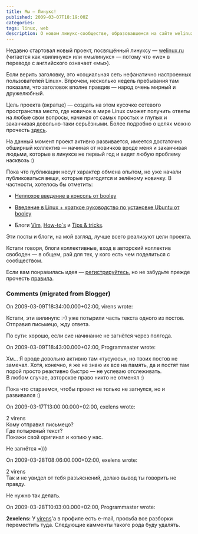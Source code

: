 ```yaml
---
title: Мы — Линукс!
published: 2009-03-07T18:19:00Z
categories: 
tags: linux, web
description: О новом линукс-сообществе, образовавшемся на сайте welinux.ru.
---
```


Недавно стартовал новый проект, посвящённый линуксу — <a href="http://welinux.ru/">welinux.ru</a> (читается как «вилинукс» или «мылинукс» — потому что «we» в переводе с английского означает «мы»).

Если верить заголовку, это «социальная сеть нефанатично настроенных пользователей Linux». Впрочем, несколько недель пребывания там показали, что заголовок вполне правдив — народ очень мирный и дружелюбный.

Цель проекта (вкратце) — создать на этом кусочке сетевого пространства место, где новичок в мире Linux сможет получить ответы на любые свои вопросы, начиная от самых простых и глупых и заканчивая довольно-таки серьёзными. Более подробно о целях можно прочесть <a href="http://welinux.ru/all/act">здесь</a>.

На данный момент проект активно развивается, имеется достаточно обширный коллектив — начиная от новичков вроде меня и заканчивая людьми, которые в линуксе не первый год и видят любую проблему насквозь :)

Пока что публикации несут характер обмена опытом, но уже начали публиковаться вещи, которые пригодятся и зелёному новичку. В частности, хотелось бы отметить:

* <a href="http://welinux.ru/post/405">Неплохое введение в консоль от booley</a>

* <a href="http://welinux.ru/post/397">Введение в Linux + краткое руководство по установке Ubuntu от booley</a>

* Блоги <a href="http://welinux.ru/blog/45">Vim</a>, <a href="http://welinux.ru/blog/36">How-to`s</a> и <a href="http://welinux.ru/blog/38">Tips & tricks</a>.

Эти посты и блоги, на мой взгляд, лучше всего реализуют цели проекта.

Кстати говоря, блоги коллективные, вход в авторский коллектив свободен — в общем, рай для тех, у кого есть чем поделиться с сообществом.

Если вам понравилась идея — <a href="http://welinux.ru/register/">регистрируйтесь</a>, но не забудьте прежде прочесть <a href="http://welinux.ru/all/ar">правила</a>.

<h3 id='hakyll-convert-comments-title'>Comments (migrated from Blogger)</h3>
<div class='hakyll-convert-comment'>
<p class='hakyll-convert-comment-date'>On 2009-03-09T18:34:00.000+02:00, virens wrote:</p>
<p class='hakyll-convert-comment-body'>
Кстати, эти вилинупс :-) уже потырили часть текста одного из постов. Отправил письмецо, жду ответа.

По сути: хорошо, если сие начинание не загнётся через полгода.
</p>
</div>

<div class='hakyll-convert-comment'>
<p class='hakyll-convert-comment-date'>On 2009-03-09T18:43:00.000+02:00, Programmaster wrote:</p>
<p class='hakyll-convert-comment-body'>
Хм… Я вроде довольно активно там «тусуюсь», но твоих постов не замечал. Хотя, конечно, я же не знаю их все на память, да и постят там порой просто реактивно быстро — не успеваю отслеживать.</br>
В любом случае, авторское право никто не отменял :)

Пока что стараемся, чтобы проект не только не загнулся, но и развивался :)
</p>
</div>

<div class='hakyll-convert-comment'>
<p class='hakyll-convert-comment-date'>On 2009-03-17T13:00:00.000+02:00, exelens wrote:</p>
<p class='hakyll-convert-comment-body'>
2 virens <br/>
Кому отправил письмецо?<br/>
Где потыреный текст? <br/>
Покажи свой оригинал и копию у нас.



Не загнётся =)))
</p>
</div>

<div class='hakyll-convert-comment'>
<p class='hakyll-convert-comment-date'>On 2009-03-28T08:06:00.000+02:00, exelens wrote:</p>
<p class='hakyll-convert-comment-body'>
2 virens <br/>
Так и не увидел от тебя разъяснений, делаю вывод ты говорить не правду.

Не нужно так делать.
</p>
</div>

<div class='hakyll-convert-comment'>
<p class='hakyll-convert-comment-date'>On 2009-03-28T10:03:00.000+02:00, Programmaster wrote:</p>
<p class='hakyll-convert-comment-body'>
<B>2exelens:</B>
У <A HREF="http://www.blogger.com/profile/12420257446841864325" REL="nofollow">virens</A>'а в профиле есть e-mail, просьба все разборки переместить туда.
Следующие камменты такого рода буду удалять.
</p>
</div>



